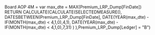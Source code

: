 Board AOP 4M = 
var max_dte = MAX(Premium_LRP_Dump[FinDate])
RETURN
CALCULATE(CALCULATE(SELECTEDMEASURE(),
DATESBETWEEN(Premium_LRP_Dump[FinDate],
DATE(YEAR(max_dte) - IF(MONTH(max_dte) < 4,1,0),4,1),
DATE(YEAR(max_dte) - IF(MONTH(max_dte) < 4,1,0),7,31)
)
),Premium_LRP_Dump[Ledger] = "B")
